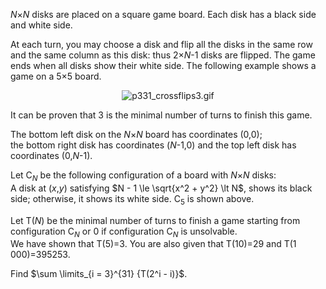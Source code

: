 <p><var>N</var>×<var>N</var> disks are placed on a square game board. Each disk has a black side and white side.</p>

<p>At each turn, you may choose a disk and flip all the disks in the same row and the same column as this disk: thus 2×<var>N</var>-1 disks are flipped. The game ends when all disks show their white side. The following example shows a game on a 5×5 board.</p>

<div align="center"><img src="project/images/p331_crossflips3.gif" alt="p331_crossflips3.gif" /></div>

<p>It can be proven that 3 is the minimal number of turns to finish this game.</p>

<p>The bottom left disk on the <var>N</var>×<var>N</var> board has coordinates (0,0);<br />
the bottom right disk has coordinates (<var>N</var>-1,0) and the top left disk has coordinates (0,<var>N</var>-1). </p>

<p>Let C<sub><var>N</var></sub> be the following configuration of a board with <var>N</var>×<var>N</var> disks:<br />
A disk at (<var>x</var>,<var>y</var>) satisfying $N - 1 \le \sqrt{x^2 + y^2} \lt N$, shows its black side; otherwise, it shows its white side. C<sub>5</sub> is shown above.</p>

<p>Let T(<var>N</var>) be the minimal number of turns to finish a game starting from configuration C<sub><var>N</var></sub> or 0 if configuration C<sub><var>N</var></sub> is unsolvable.<br />
We have shown that T(5)=3. You are also given that T(10)=29 and T(1 000)=395253.</p>

<p>Find $\sum \limits_{i = 3}^{31} {T(2^i - i)}$.</p>

